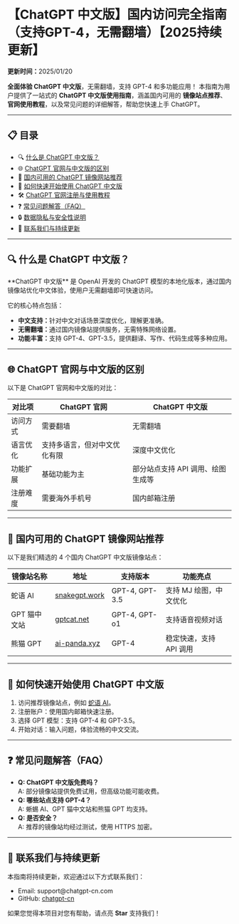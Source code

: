 <h1>【ChatGPT 中文版】国内访问完全指南（支持GPT-4，无需翻墙）【2025持续更新】</h1>

<p><strong>更新时间：</strong>2025/01/20</p>

<p><strong>全面体验 ChatGPT 中文版</strong>，无需翻墙，支持 GPT-4 和多功能应用！  
本指南为用户提供了一站式的 <strong>ChatGPT 中文版使用指南</strong>，涵盖国内可用的 <strong>镜像站点推荐</strong>、<strong>官网使用教程</strong>，以及常见问题的详细解答，帮助您快速上手 ChatGPT。</p>

---

<h2>📋 目录</h2>
<ul>
    <li>🔍 <a href="#what-is-chatgpt-cn">什么是 ChatGPT 中文版？</a></li>
    <li>🌐 <a href="#difference-cn-official">ChatGPT 官网与中文版的区别</a></li>
    <li>📌 <a href="#mirror-sites-recommendation">国内可用的 ChatGPT 镜像网站推荐</a></li>
    <li>🚀 <a href="#how-to-start-chatgpt-cn">如何快速开始使用 ChatGPT 中文版</a></li>
    <li>🛠️ <a href="#official-registration-tutorial">ChatGPT 官网注册与使用教程</a></li>
    <li>❓ <a href="#faq-section">常见问题解答（FAQ）</a></li>
    <li>🔒 <a href="#data-privacy-and-security">数据隐私与安全性说明</a></li>
    <li>📧 <a href="#contact-and-updates">联系我们与持续更新</a></li>
</ul>

---

<h2 id="what-is-chatgpt-cn">🔍 什么是 ChatGPT 中文版？</h2>
<p>**ChatGPT 中文版** 是 OpenAI 开发的 ChatGPT 模型的本地化版本，通过国内镜像站优化中文体验，使用户无需翻墙即可快速访问。</p>
<p>它的核心特点包括：</p>
<ul>
    <li><strong>中文支持：</strong>针对中文对话场景深度优化，理解更准确。</li>
    <li><strong>无需翻墙：</strong>通过国内镜像站提供服务，无需特殊网络设置。</li>
    <li><strong>功能丰富：</strong>支持 GPT-4、GPT-3.5，提供翻译、写作、代码生成等多种应用。</li>
</ul>

---

<h2 id="difference-cn-official">🌐 ChatGPT 官网与中文版的区别</h2>
<p>以下是 ChatGPT 官网和中文版的对比：</p>
<table>
    <thead>
        <tr>
            <th>对比项</th>
            <th>ChatGPT 官网</th>
            <th>ChatGPT 中文版</th>
        </tr>
    </thead>
    <tbody>
        <tr>
            <td>访问方式</td>
            <td>需要翻墙</td>
            <td>无需翻墙</td>
        </tr>
        <tr>
            <td>语言优化</td>
            <td>支持多语言，但对中文优化有限</td>
            <td>深度中文优化</td>
        </tr>
        <tr>
            <td>功能扩展</td>
            <td>基础功能为主</td>
            <td>部分站点支持 API 调用、绘图生成等</td>
        </tr>
        <tr>
            <td>注册难度</td>
            <td>需要海外手机号</td>
            <td>国内邮箱注册</td>
        </tr>
    </tbody>
</table>

---

<h2 id="mirror-sites-recommendation">📌 国内可用的 ChatGPT 镜像网站推荐</h2>
<p>以下是我们精选的 4 个国内 ChatGPT 中文版镜像站点：</p>
<table>
    <thead>
        <tr>
            <th>镜像站名称</th>
            <th>地址</th>
            <th>支持版本</th>
            <th>功能亮点</th>
        </tr>
    </thead>
    <tbody>
        <tr>
            <td>蛇语 AI</td>
            <td><a href="https://snakegpt.work" target="_blank">snakegpt.work</a></td>
            <td>GPT-4, GPT-3.5</td>
            <td>支持 MJ 绘图，中文优化</td>
        </tr>
        <tr>
            <td>GPT 猫中文站</td>
            <td><a href="https://gptcat.net" target="_blank">gptcat.net</a></td>
            <td>GPT-4, GPT-o1</td>
            <td>支持语音视频对话</td>
        </tr>
        <tr>
            <td>熊猫 GPT</td>
            <td><a href="https://ai-panda.xyz/login?invite_code=34137c47" target="_blank">ai-panda.xyz</a></td>
            <td>GPT-4</td>
            <td>稳定快速，支持 API 调用</td>
        </tr>
    </tbody>
</table>

---

<h2 id="how-to-start-chatgpt-cn">🚀 如何快速开始使用 ChatGPT 中文版</h2>
<ol>
    <li>访问推荐镜像站点，例如 <a href="https://snakegpt.work" target="_blank">蛇语 AI</a>。</li>
    <li>注册账户：使用国内邮箱快速注册。</li>
    <li>选择 GPT 模型：支持 GPT-4 和 GPT-3.5。</li>
    <li>开始对话：输入问题，体验流畅的中文交流。</li>
</ol>

---

<h2 id="faq-section">❓ 常见问题解答（FAQ）</h2>
<ul>
    <li><strong>Q: ChatGPT 中文版免费吗？</strong><br>A: 部分镜像站提供免费试用，但高级功能可能收费。</li>
    <li><strong>Q: 哪些站点支持 GPT-4？</strong><br>A: 蜥蜴 AI、GPT 猫中文站和熊猫 GPT 均支持。</li>
    <li><strong>Q: 是否安全？</strong><br>A: 推荐的镜像站均经过测试，使用 HTTPS 加密。</li>
</ul>

---

<h2 id="contact-and-updates">📧 联系我们与持续更新</h2>
<p>本指南将持续更新，欢迎通过以下方式联系我们：</p>
<ul>
    <li>Email: support@chatgpt-cn.com</li>
    <li>GitHub: <a href="https://github.com/chatgpt-cn" target="_blank">chatgpt-cn</a></li>
</ul>
<p>如果您觉得本项目对您有帮助，请点亮 <strong>Star</strong> 支持我们！</p>
